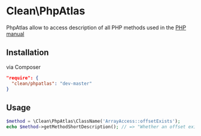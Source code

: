 # Clean\PhpAtlas
PhpAtlas allow to access description of all PHP methods used in the [PHP manual](https://www.php.net/manual/en/indexes.functions.php)

## Installation

via Composer

```json
"require": {
  "clean/phpatlas": "dev-master"
}
```

## Usage

```php
$method = \Clean\PhpAtlas\ClassName('ArrayAccess::offsetExists');
echo $method->getMethodShortDescription(); // => "Whether an offset exists",
```

